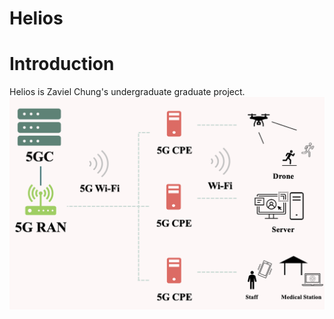 # Helios
# Introduction
Helios is Zaviel Chung's undergraduate graduate project.
![Alt text](screenshot/Helios_Structure.png)
